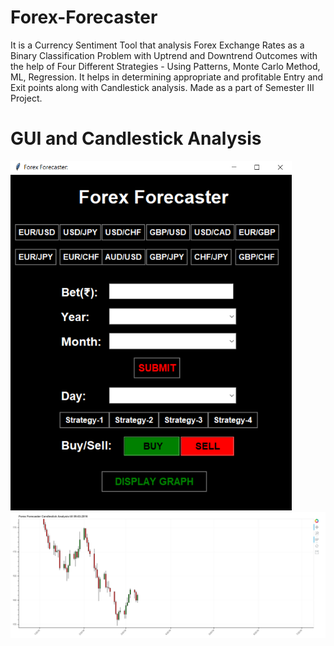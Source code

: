 # Forex-Forecaster
It is a Currency Sentiment Tool that analysis Forex Exchange Rates as a Binary Classification Problem with Uptrend and Downtrend Outcomes with the help of Four Different Strategies - Using Patterns, Monte Carlo Method, ML, Regression. It helps in determining appropriate and profitable Entry and Exit points along with Candlestick analysis. Made as a part of Semester III Project.

# GUI and Candlestick Analysis
<img src="images/GUI.png" width="450">
<img src="images/Candlestick.png" width="1000">
